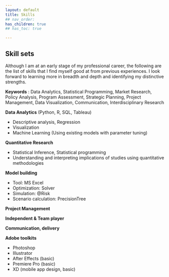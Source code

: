 ```yaml
---
layout: default
title: Skills
## nav_order: 
has_children: true
## has_toc: true

---
```


## Skill sets

Although I am at an early stage of my professional career, the following are the list of skills that I find myself good at from previous experiences.
I look forward to learning more in breadth and depth and identifying my distinctive strengths.

**Keywords**
: Data Analytics, Statistical Programming, Market Research, Policy Analysis, Program Assessment, Strategic Planning, Project Management, Data Visualization, Communication, Interdisciplinary Research


**Data Analytics** 
(Python, R, SQL, Tableau)
  - Descriptive analysis, Regression
  - Visualization 
  - Machine Learning (Using existing models with parameter tuning)

**Quantitative Research**
  - Statistical Inference, Statistical programming
  - Understanding and interpreting implications of studies using quantitative methodologies

**Model building**
  - Tool: MS Excel
  - Optimization: Solver
  - Simulation: @Risk
  - Scenario calculation: PrecisionTree 

**Project Management**

**Independent & Team player**

**Communication, delivery**
 
**Adobe toolkits**
  - Photoshop
  - Illustrator
  - After Effects (basic)
  - Premiere Pro (basic)
  - XD (mobile app design, basic)

